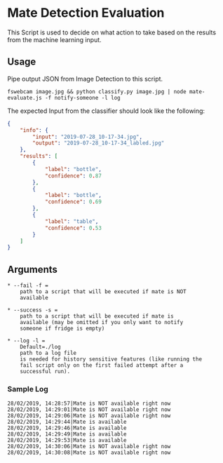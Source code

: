 # Mate Detection Evaluation

This Script is used to decide on what action to take based on the results from the machine learning input.

## Usage

Pipe output JSON from Image Detection to this script.

`fswebcam image.jpg && python classify.py image.jpg | node mate-evaluate.js -f notify-someone -l log`

The expected Input from the classifier should look like the following:

```JSON
{
    "info": {
        "input": "2019-07-28_10-17-34.jpg",
        "output": "2019-07-28_10-17-34_labled.jpg"
    },
    "results": [
        {
            "label": "bottle",
            "confidence": 0.87
        },
        {
            "label": "bottle",
            "confidence": 0.69
        },
        {
            "label": "table",
            "confidence": 0.53
        }
    ]
}
```

## Arguments

```
* --fail -f =
    path to a script that will be executed if mate is NOT
    available

* --success -s =
    path to a script that will be executed if mate is
    available (may be omitted if you only want to notify
    someone if fridge is empty)

* --log -l =
    Default=./log
    path to a log file
    is needed for history sensitive features (like running the
    fail script only on the first failed attempt after a
    successful run).
```

### Sample Log

```
28/02/2019, 14:28:57|Mate is NOT available right now
28/02/2019, 14:29:01|Mate is NOT available right now
28/02/2019, 14:29:06|Mate is NOT available right now
28/02/2019, 14:29:44|Mate is available
28/02/2019, 14:29:46|Mate is available
28/02/2019, 14:29:49|Mate is available
28/02/2019, 14:29:53|Mate is available
28/02/2019, 14:30:06|Mate is NOT available right now
28/02/2019, 14:30:08|Mate is NOT available right now
```
